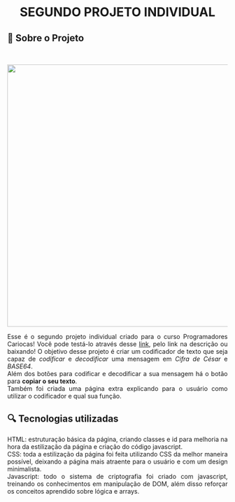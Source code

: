 <h1 align="center">SEGUNDO PROJETO INDIVIDUAL </h1>
<h2>&#128209 Sobre o Projeto</h2><br>
<p align="center"><img src="https://64.media.tumblr.com/d3552dd0b7d0f1acb77101004171fa1b/7666b387755f1e42-a5/s1280x1920/9439bdb924e867cd02e86990111c4b6ff0691a22.pnj" width=600><p>
<p align=justify>Esse é o segundo projeto individual criado para o curso Programadores Cariocas! Você pode testá-lo através desse <a href="https://natulims.github.io/Codificador-Mensagens/">link</a>, pelo link na descrição ou baixando! O objetivo desse projeto é criar um codificador de texto que seja capaz de <i>codificar</i> e <i>decodificar</i> uma mensagem em <i>Cifra de César</i> e <i>BASE64</i>.
<br>
Além dos botões para codificar e decodificar a sua mensagem há o botão para <strong>copiar o seu texto</strong>.<br>
Também foi criada uma página extra explicando para o usuário como utilizar o codificador e qual sua função.<p>
<h2>&#128269 Tecnologias utilizadas</h2>
<p align=justify>HTML: estruturação básica da página, criando classes e id para melhoria na hora da estilização da página e criação do código javascript.<br>
CSS: toda a estilização da página foi feita utilizando CSS da melhor maneira possível, deixando a página mais atraente para o usuário e com um design minimalista.<br>
Javascript: todo o sistema de criptografia foi criado com javascript, treinando os conhecimentos em manipulação de DOM, além disso reforçar os conceitos aprendido sobre lógica e arrays.<p>
